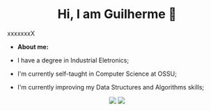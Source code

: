 <h1 align="center">Hi, I am Guilherme  👋</h1>

xxxxxxxX
* **About me:**

* I have a degree in Industrial Eletronics;
* I'm currently self-taught in Computer Science at OSSU;
* I'm currently improving my Data Structures and Algorithms skills;


<div>
<p align="center"><a href = "mailto:guilhermegianluppi@gmail.com"><img src="https://img.shields.io/badge/Gmail-D14836?style=for-the-badge&logo=gmail&logoColor=white" target="_blank"></a>
<a href="https://www.linkedin.com/in/guilherme-gianluppi-moura-264b43207/" target="_blank"><img src="https://img.shields.io/badge/-LinkedIn-%230077B5?style=for-the-badge&logo=linkedin&logoColor=white" target="_blank"></a> </p> 
</div>


